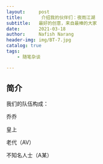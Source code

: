 ```yaml
---
layout:     post
title:       介绍我的伙伴们：夜雨江湖
subtitle:   最好的创意，来自最棒的大家
date:       2021-03-18
author:     Nafish Narang
header-img: img/BT-7.jpg
catalog: true
tags:
    - 随笔杂谈

---
```




## 简介



我们的队伍构成：



乔乔



皇上



老代（AV）



不知名人士（A某）